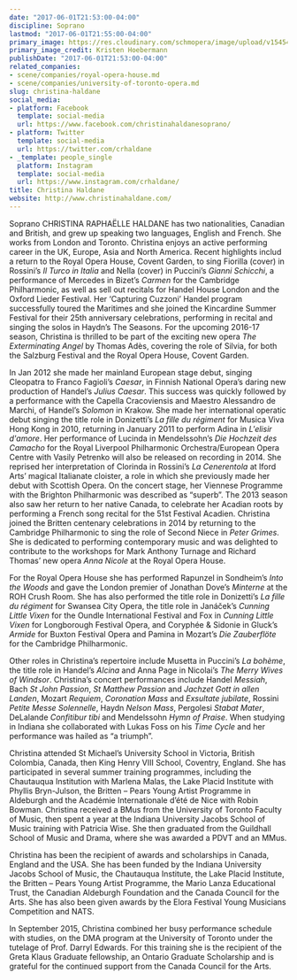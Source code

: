 ```yaml
---
date: "2017-06-01T21:53:00-04:00"
discipline: Soprano
lastmod: "2017-06-01T21:55:00-04:00"
primary_image: https://res.cloudinary.com/schmopera/image/upload/v1545409169/media/webhook-uploads/1496368302513/2017-05-29---Full---Christina-Haldane-Headshot.jpg.jpg
primary_image_credit: Kristen Hoebermann
publishDate: "2017-06-01T21:53:00-04:00"
related_companies:
- scene/companies/royal-opera-house.md
- scene/companies/university-of-toronto-opera.md
slug: christina-haldane
social_media:
- platform: Facebook
  template: social-media
  url: https://www.facebook.com/christinahaldanesoprano/
- platform: Twitter
  template: social-media
  url: https://twitter.com/crhaldane
- _template: people_single
  platform: Instagram
  template: social-media
  url: https://www.instagram.com/crhaldane/
title: Christina Haldane
website: http://www.christinahaldane.com/
---
```


Soprano CHRISTINA RAPHAËLLE HALDANE has two nationalities, Canadian and British, and grew up speaking two languages, English and French. She works from London and Toronto. Christina enjoys an active performing career in the UK, Europe, Asia and North America. Recent highlights includ a return to the Royal Opera House, Covent Garden, to sing Fiorilla (cover) in Rossini’s *Il Turco in Italia* and Nella (cover) in Puccini’s *Gianni Schicchi*, a performance of Mercedes in Bizet’s *Carmen* for the Cambridge Philharmonic, as well as sell out recitals for Handel House London and the Oxford Lieder Festival. Her ‘Capturing Cuzzoni’ Handel program successfully toured the Maritimes and she joined the Kincardine Summer Festival for their 25th anniversary celebrations, performing in recital and singing the solos in Haydn’s The Seasons. For the upcoming 2016-17 season, Christina is thrilled to be part of the exciting new opera *The Exterminating Angel* by Thomas Adès, covering the role of Silvia, for both the Salzburg Festival and the Royal Opera House, Covent Garden.

In Jan 2012 she made her mainland European stage debut, singing Cleopatra to Franco Fagioli’s *Caesar*, in Finnish National Opera’s daring new production of Handel’s *Julius Caesar*. This success was quickly followed by a performance with the Capella Cracoviensis and Maestro Alessandro de Marchi, of Handel’s *Solomon* in Krakow. She made her international operatic debut singing the title role in Donizetti’s *La fille du régiment* for Musica Viva Hong Kong in 2010, returning in January 2011 to perform Adina in *L'elisir d'amore*. Her performance of Lucinda in Mendelssohn’s *Die Hochzeit des Camacho* for the Royal Liverpool Philharmonic Orchestra/European Opera Centre with Vasily Petrenko will also be released on recording in 2014. She reprised her interpretation of Clorinda in Rossini’s *La Cenerentola* at Iford Arts’ magical Italianate cloister, a role in which she previously made her debut with Scottish Opera. On the concert stage, her Viennese Programme with the Brighton Philharmonic was described as “superb”. The 2013 season also saw her return to her native Canada, to celebrate her Acadian roots by performing a French song recital for the 51st Festival Acadien. Christina joined the Britten centenary celebrations in 2014 by returning to the Cambridge Philharmonic to sing the role of Second Niece in *Peter Grimes*. She is dedicated to performing contemporary music and was delighted to contribute to the workshops for Mark Anthony Turnage and Richard Thomas’ new opera *Anna Nicole* at the Royal Opera House.

For the Royal Opera House she has performed Rapunzel in Sondheim’s *Into the Woods* and gave the London premier of Jonathan Dove’s *Minterne* at the ROH Crush Room. She has also performed the title role in Donizetti’s *La fille du régiment* for Swansea City Opera, the title role in Janáček’s *Cunning Little Vixen* for the Oundle International Festival and Fox in *Cunning Little Vixen* for Longborough Festival Opera, and Coryphée & Sidonie in Gluck’s *Armide* for Buxton Festival Opera and Pamina in Mozart’s *Die Zauberflöte* for the Cambridge Philharmonic.

Other roles in Christina’s repertoire include Musetta in Puccini’s *La bohème*, the title role in Handel’s *Alcina* and Anna Page in Nicolai’s *The Merry Wives of Windsor*. Christina’s concert performances include Handel *Messiah*, Bach *St John Passion*, *St Matthew Passion* and *Jachzet Gott in allen Landen*, Mozart *Requiem*, *Coronation Mass* and *Exsultate jubilate*, Rossini *Petite Messe Solennelle*, Haydn *Nelson Mass*, Pergolesi *Stabat Mater*, DeLalande *Confitibur tibi* and Mendelssohn *Hymn of Praise*. When studying in Indiana she collaborated with Lukas Foss on his *Time Cycle* and her performance was hailed as “a triumph”.

Christina attended St Michael’s University School in Victoria, British Colombia, Canada, then King Henry VIII School, Coventry, England. She has participated in several summer training programmes, including the Chautauqua Institution with Marlena Malas, the Lake Placid Institute with Phyllis Bryn-Julson, the Britten – Pears Young Artist Programme in Aldeburgh and the Académie Internationale d’été de Nice with Robin Bowman. Christina received a BMus from the University of Toronto Faculty of Music, then spent a year at the Indiana University Jacobs School of Music training with Patricia Wise. She then graduated from the Guildhall School of Music and Drama, where she was awarded a PDVT and an MMus.

Christina has been the recipient of awards and scholarships in Canada, England and the USA. She has been funded by the Indiana University Jacobs School of Music, the Chautauqua Institute, the Lake Placid Institute, the Britten – Pears Young Artist Programme, the Mario Lanza Educational Trust, the Canadian Aldeburgh Foundation and the Canada Council for the Arts. She has also been given awards by the Elora Festival Young Musicians Competition and NATS.

In September 2015, Christina combined her busy performance schedule with studies, on the DMA program at the University of Toronto under the tutelage of Prof. Darryl Edwards. For this training she is the recipient of the Greta Klaus Graduate fellowship, an Ontario Graduate Scholarship and is grateful for the continued support from the Canada Council for the Arts.
